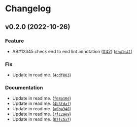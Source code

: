 # Changelog

<!--next-version-placeholder-->

## v0.2.0 (2022-10-26)
### Feature
* AB#12345 check end to end lint annotation ([#42](https://github.com/pandalearnstocode/sample_components/issues/42)) ([`db41c41`](https://github.com/pandalearnstocode/sample_components/commit/db41c415f737e8f76d1a4301377561574643564c))

### Fix
* Update in read me. ([`4cdf803`](https://github.com/pandalearnstocode/sample_components/commit/4cdf803e1d8f1ba686ce1c4a44f42f9d3171827e))

### Documentation
* Update in read me. ([`f68a10d`](https://github.com/pandalearnstocode/sample_components/commit/f68a10d7d3e41712d08b483e93cee25213123c06))
* Update in read me. ([`4b3fdaf`](https://github.com/pandalearnstocode/sample_components/commit/4b3fdaf8898ec922b26394503a716a65f0cba19d))
* Update in read me. ([`a6ba348`](https://github.com/pandalearnstocode/sample_components/commit/a6ba34890d42ec54309bb1da2b2134f517f1adba))
* Update in read me. ([`7f12ae9`](https://github.com/pandalearnstocode/sample_components/commit/7f12ae994572ed005a7cd0879d1935676e88cb0c))
* Update in read me. ([`07fc5a7`](https://github.com/pandalearnstocode/sample_components/commit/07fc5a7dfb327d0d0da9894932cf31e8bfcd58bc))
